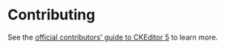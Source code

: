 Contributing
============

See the [official contributors' guide to CKEditor 5](https://ckeditor.com/docs/ckeditor5/latest/framework/contributing/contributing.html) to learn more.
